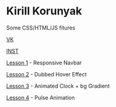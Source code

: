 # Kirill Korunyak


Some CSS/HTML/JS fitures


[VK]( https://vk.com/faceless_3 "vk")


[INST]( https://www.instagram.com/__face1ess__ "My in]stagram")

[Lesson 1](https://no-name-px.github.io/L1%20Responsive%20NavBar/) - Responsive Navbar

[Lesson 2](https://no-name-px.github.io/L2%20Dubbed%20Hover%20Effect/) - Dubbed Hover Effect

[Lesson 3](https://no-name-px.github.io/L3%20Animated%20Clock/) - Animated Clock + bg Gradient

[Lesson 4](https://no-name-px.github.io/L4%20Pulse%20Anim/) - Pulse Animation
